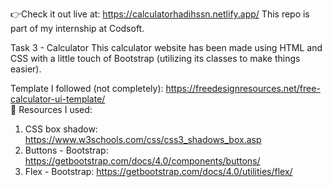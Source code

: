 👉Check it out live at: https://calculatorhadihssn.netlify.app/
This repo is part of my internship at Codsoft.

Task 3 - Calculator
This calculator website has been made using HTML and CSS with a little touch of Bootstrap (utilizing its classes to make things easier).

Template I followed (not completely): https://freedesignresources.net/free-calculator-ui-template/ <br>
🍃 Resources I used:

1. CSS box shadow: https://www.w3schools.com/css/css3_shadows_box.asp
2. Buttons - Bootstrap: https://getbootstrap.com/docs/4.0/components/buttons/
3. Flex - Bootstrap: https://getbootstrap.com/docs/4.0/utilities/flex/
